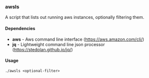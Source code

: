 ### awsls

A script that lists out running aws instances, optionally filtering them.

#### Dependencies

* **aws** - Aws command line interface (https://aws.amazon.com/cli/)
* **jq** - Lightweight command line json processor (https://stedolan.github.io/jq/)

#### Usage

    ./awsls <optional-filter>
